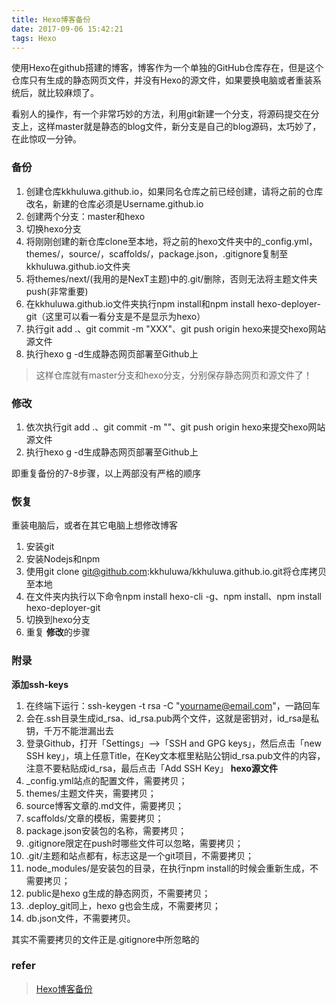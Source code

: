 ```yaml
---
title: Hexo博客备份
date: 2017-09-06 15:42:21
tags: Hexo
---
```

使用Hexo在github搭建的博客，博客作为一个单独的GitHub仓库存在，但是这个仓库只有生成的静态网页文件，并没有Hexo的源文件，如果要换电脑或者重装系统后，就比较麻烦了。

看别人的操作，有一个非常巧妙的方法，利用git新建一个分支，将源码提交在分支上，这样master就是静态的blog文件，新分支是自己的blog源码，太巧妙了，在此惊叹一分钟。

<!-- more -->

### 备份
1. 创建仓库kkhuluwa.github.io，如果同名仓库之前已经创建，请将之前的仓库改名，新建的仓库必须是Username.github.io
2. 创建两个分支：master和hexo
3. 切换hexo分支
4. 将刚刚创建的新仓库clone至本地，将之前的hexo文件夹中的_config.yml，themes/，source/，scaffolds/，package.json，.gitignore复制至kkhuluwa.github.io文件夹
5. 将themes/next/(我用的是NexT主题)中的.git/删除，否则无法将主题文件夹push(非常重要)
6. 在kkhuluwa.github.io文件夹执行npm install和npm install hexo-deployer-git（这里可以看一看分支是不是显示为hexo）
7. 执行git add .、git commit -m "XXX"、git push origin hexo来提交hexo网站源文件
8. 执行hexo g -d生成静态网页部署至Github上

>这样仓库就有master分支和hexo分支，分别保存静态网页和源文件了！

### 修改
1. 依次执行git add .、git commit -m ""、git push origin hexo来提交hexo网站源文件
2. 执行hexo g -d生成静态网页部署至Github上

即重复备份的7-8步骤，以上两部没有严格的顺序
### 恢复
重装电脑后，或者在其它电脑上想修改博客
1. 安装git
2. 安装Nodejs和npm
3. 使用git clone git@github.com:kkhuluwa/kkhuluwa.github.io.git将仓库拷贝至本地
4. 在文件夹内执行以下命令npm install hexo-cli -g、npm install、npm install hexo-deployer-git
5. 切换到hexo分支
6. 重复 **修改**的步骤

### 附录
**添加ssh-keys**
1. 在终端下运行：ssh-keygen -t rsa -C "yourname@email.com"，一路回车
2. 会在.ssh目录生成id_rsa、id_rsa.pub两个文件，这就是密钥对，id_rsa是私钥，千万不能泄漏出去
3. 登录Github，打开「Settings」-->「SSH and GPG keys」，然后点击「new SSH key」，填上任意Title，在Key文本框里粘贴公钥id_rsa.pub文件的内容，注意不要粘贴成id_rsa，最后点击「Add SSH Key」
**hexo源文件**
1. _config.yml站点的配置文件，需要拷贝；
2. themes/主题文件夹，需要拷贝；
3. source博客文章的.md文件，需要拷贝；
4. scaffolds/文章的模板，需要拷贝；
5. package.json安装包的名称，需要拷贝；
6. .gitignore限定在push时哪些文件可以忽略，需要拷贝；
7. .git/主题和站点都有，标志这是一个git项目，不需要拷贝；
8. node_modules/是安装包的目录，在执行npm install的时候会重新生成，不需要拷贝；
9. public是hexo g生成的静态网页，不需要拷贝；
10. .deploy_git同上，hexo g也会生成，不需要拷贝；
11. db.json文件，不需要拷贝。

其实不需要拷贝的文件正是.gitignore中所忽略的

### refer
>[Hexo博客备份](http://www.jianshu.com/p/57b5a384f234)